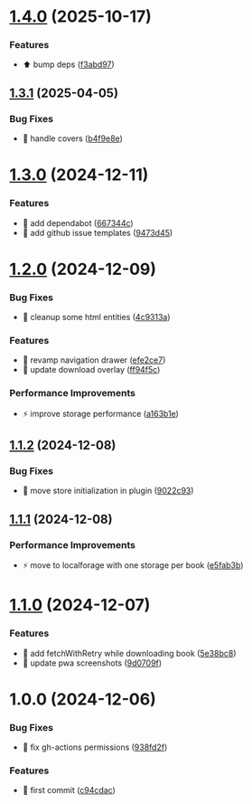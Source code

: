 # [1.4.0](https://github.com/pcorbel/kai-master/compare/v1.3.1...v1.4.0) (2025-10-17)


### Features

* :arrow_up: bump deps ([f3abd97](https://github.com/pcorbel/kai-master/commit/f3abd97fc9d7083ff9aa3bad6580d4e961b70629))

## [1.3.1](https://github.com/pcorbel/kai-master/compare/v1.3.0...v1.3.1) (2025-04-05)


### Bug Fixes

* :bug: handle covers ([b4f9e8e](https://github.com/pcorbel/kai-master/commit/b4f9e8e49dd32050e8b36dc453922bbe63675ff5))

# [1.3.0](https://github.com/pcorbel/kai-master/compare/v1.2.0...v1.3.0) (2024-12-11)


### Features

* :wrench: add dependabot ([667344c](https://github.com/pcorbel/kai-master/commit/667344cfdeaf242affc5c53d8563f199bd654dd4))
* :wrench: add github issue templates ([9473d45](https://github.com/pcorbel/kai-master/commit/9473d45cbc41521fe0dd813212fb5a2f265d97b1))

# [1.2.0](https://github.com/pcorbel/kai-master/compare/v1.1.2...v1.2.0) (2024-12-09)


### Bug Fixes

* :bug: cleanup some html entities ([4c9313a](https://github.com/pcorbel/kai-master/commit/4c9313ab4fb3158343839c5e059c40c1d212c8b6))


### Features

* :lipstick: revamp navigation drawer ([efe2ce7](https://github.com/pcorbel/kai-master/commit/efe2ce7ff9edacb02670ff69a0ae54206ee24d47))
* :lipstick: update download overlay ([ff94f5c](https://github.com/pcorbel/kai-master/commit/ff94f5c0dcb730d11e327cbcc3f511aad005de37))


### Performance Improvements

* :zap: improve storage performance ([a163b1e](https://github.com/pcorbel/kai-master/commit/a163b1e79f201e20de129a3af8999bb9ae996ad0))

## [1.1.2](https://github.com/pcorbel/kai-master/compare/v1.1.1...v1.1.2) (2024-12-08)


### Bug Fixes

* :bug: move store initialization in plugin ([9022c93](https://github.com/pcorbel/kai-master/commit/9022c93f2afdd327d3d638c39f16b680164634f9))

## [1.1.1](https://github.com/pcorbel/kai-master/compare/v1.1.0...v1.1.1) (2024-12-08)


### Performance Improvements

* :zap: move to localforage with one storage per book ([e5fab3b](https://github.com/pcorbel/kai-master/commit/e5fab3b6c58b33c60c3d41af8e11112e42f5ccd2))

# [1.1.0](https://github.com/pcorbel/kai-master/compare/v1.0.0...v1.1.0) (2024-12-07)


### Features

* :goal_net: add fetchWithRetry while downloading book ([5e38bc8](https://github.com/pcorbel/kai-master/commit/5e38bc853ad276e966a5258226ea7682ab7160bf))
* :wrench: update pwa screenshots ([9d0709f](https://github.com/pcorbel/kai-master/commit/9d0709f01bce953db5ef181c66c150bdc78c3095))

# 1.0.0 (2024-12-06)


### Bug Fixes

* :wrench: fix gh-actions permissions ([938fd2f](https://github.com/pcorbel/kai-master/commit/938fd2f315ad0334669c9b96f26951558ccd35ea))


### Features

* :tada: first commit ([c94cdac](https://github.com/pcorbel/kai-master/commit/c94cdac081211bbe3bc62c3700c25bfcf7563bf4))
